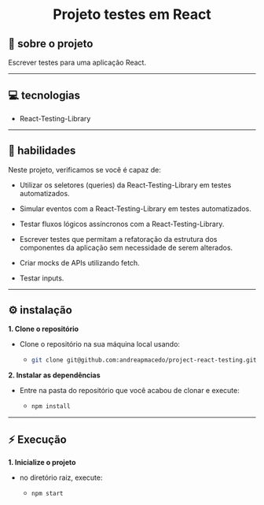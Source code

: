 
<div align="center" >

#  Projeto testes em React


<!-- ![cover](./car-shop-01.png) -->
<!-- ![](art-with-pixels.gif) -->

</div>


## :page_facing_up: sobre o projeto

Escrever testes para uma aplicação React.

<hr>

## :computer: tecnologias

- React-Testing-Library

<hr>

## :dart: habilidades


Neste projeto, verificamos se você é capaz de:

* Utilizar os seletores (queries) da React-Testing-Library em testes automatizados.

* Simular eventos com a React-Testing-Library em testes automatizados.

* Testar fluxos lógicos assíncronos com a React-Testing-Library.

* Escrever testes que permitam a refatoração da estrutura dos componentes da aplicação sem necessidade de serem alterados.

* Criar mocks de APIs utilizando fetch.

* Testar inputs.

---


<!-- ## :rocket: requisitos -->



## :gear: instalação

**1. Clone o repositório**
  
- Clone o repositório na sua máquina local usando:
  * ```sh
    git clone git@github.com:andreapmacedo/project-react-testing.git
    ```




**2. Instalar as dependências**

- Entre na pasta do repositório que você acabou de clonar e execute:
  * ```sh
    npm install
    ```

<hr>

## :zap: Execução

**1. Inicialize o projeto**

- no diretório raiz, execute:
  * ```sh
    npm start
    ```
  

